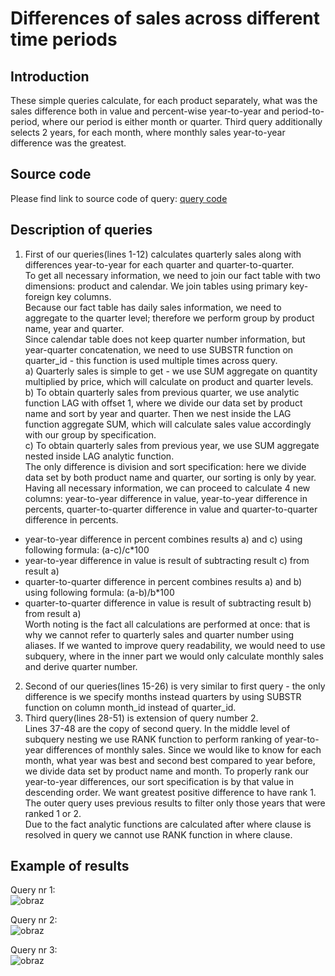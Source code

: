 # Differences of sales across different time periods
## Introduction
These simple queries calculate, for each product separately, what was the sales difference both in value and percent-wise year-to-year and period-to-period, where our period is either month or quarter.
Third query additionally selects 2 years, for each month, where monthly sales year-to-year difference was the greatest.

## Source code
Please find link to source code of query: [query code](https://github.com/PiotrBelniak/SQL-queries/blob/main/source_code/differences_of_sales_across_different_time_periods.sql)

## Description of queries
1. First of our queries(lines 1-12) calculates quarterly sales along with differences year-to-year for each quarter and quarter-to-quarter.  
   To get all necessary information, we need to join our fact table with two dimensions: product and calendar. We join tables using primary key-foreign key columns.  
   Because our fact table has daily sales information, we need to aggregate to the quarter level; therefore we perform group by product name, year and quarter.  
   Since calendar table does not keep quarter number information, but year-quarter concatenation, we need to use SUBSTR function on quarter_id - this function is used multiple times across query.  
   a) Quarterly sales is simple to get - we use SUM aggregate on quantity multiplied by price, which will calculate on product and quarter levels.  
   b) To obtain quarterly sales from previous quarter, we use analytic function LAG with offset 1, where we divide our data set by product name and sort by year and quarter.
   Then we nest inside the LAG function aggregate SUM, which will calculate sales value accordingly with our group by specification.  
   c) To obtain quarterly sales from previous year, we use SUM aggregate nested inside LAG analytic function.  
   The only difference is division and sort specification: here we divide data set by both product name and quarter, our sorting is only by year.  
   Having all necessary information, we can proceed to calculate 4 new columns: year-to-year difference in value, year-to-year difference in percents,
   quarter-to-quarter difference in value and quarter-to-quarter difference in percents.
  - year-to-year difference in percent combines results a) and c) using following formula: (a-c)/c*100
  - year-to-year difference in value is result of subtracting result c) from result a)
  - quarter-to-quarter difference in percent combines results a) and b) using following formula: (a-b)/b*100
  - quarter-to-quarter difference in value is result of subtracting result b) from result a)  
  Worth noting is the fact all calculations are performed at once: that is why we cannot refer to quarterly sales and quarter number using aliases.
  If we wanted to improve query readability, we would need to use subquery, where in the inner part we would only calculate monthly sales and derive quarter number.
2. Second of our queries(lines 15-26) is very similar to first query - the only difference is we specify months instead quarters by using SUBSTR function on column month_id instead of quarter_id.
3. Third query(lines 28-51) is extension of query number 2.  
   Lines 37-48 are the copy of second query.
   In the middle level of subquery nesting we use RANK function to perform ranking of year-to-year differences of monthly sales. 
   Since we would like to know for each month, what year was best and second best compared to year before, we divide data set by product name and month.
   To properly rank our year-to-year differences, our sort specification is by that value in descending order. We want greatest positive difference to have rank 1.
   The outer query uses previous results to filter only those years that were ranked 1 or 2.  
   Due to the fact analytic functions are calculated after where clause is resolved in query we cannot use RANK function in where clause.


## Example of results
Query nr 1:  
![obraz](https://github.com/PiotrBelniak/SQL-queries/assets/169681378/cc58c464-8dd0-4883-b281-72b17de436d1)


Query nr 2:  
![obraz](https://github.com/PiotrBelniak/SQL-queries/assets/169681378/305982b1-feb1-44ee-a5c5-f9d302c1055e)


Query nr 3:  
![obraz](https://github.com/PiotrBelniak/SQL-queries/assets/169681378/8b31534b-f848-406e-9c4b-dcde7fa1f771)
